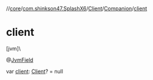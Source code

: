 //[core](../../../../index.md)/[com.shinkson47.SplashX6](../../index.md)/[Client](../index.md)/[Companion](index.md)/[client](client.md)

# client

[jvm]\

@[JvmField](https://kotlinlang.org/api/latest/jvm/stdlib/kotlin.jvm/-jvm-field/index.html)

var [client](client.md): [Client](../index.md)? = null
